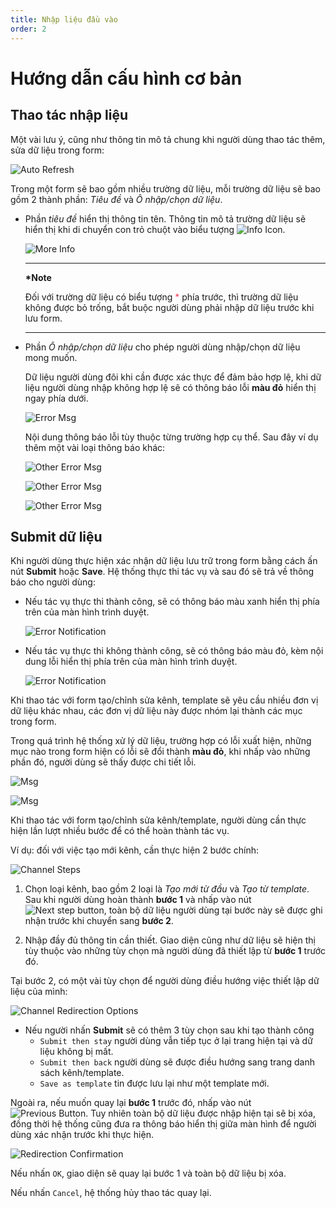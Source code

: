 ```yaml
---
title: Nhập liệu đầu vào
order: 2
---
```



# Hướng dẫn cấu hình cơ bản

## Thao tác nhập liệu

Một vài lưu ý, cũng như thông tin mô tả chung khi người dùng thao tác thêm, sửa dữ liệu trong form:


<!--
- Giao diện:

- `Thông báo lỗi`: dữ liệu người dùng nhập trong form cần được kiểm tra lại để đảm bảo đúng định dạng, yêu cầu.

1. Trường dữ liệu không được bỏ trống -->

![Auto Refresh](../images/um-form-rules/required.png)

Trong một form sẽ bao gồm nhiều trường dữ liệu, mỗi trường dữ liệu sẽ bao gồm 2 thành phần: *Tiêu đề* và *Ô nhập/chọn dữ liệu*.

- Phần *tiêu đề* hiển thị thông tin tên. Thông tin mô tả trường dữ liệu sẽ hiển thị khi di chuyển con trỏ chuột vào biểu tượng ![Info Icon](../images/um-form-rules/info-icon.png).

  ![More Info](../images/um-form-rules/description.png)

  ***

  **\*Note**

  Đối với trường dữ liệu có biểu tượng <span style="color: #f43f5e;">\*</span> phía trước, thì trường dữ liệu không được bỏ trống, bắt buộc người dùng phải nhập dữ liệu trước khi lưu form.

  ***

- Phần *Ô nhập/chọn dữ liệu* cho phép người dùng nhập/chọn dữ liệu mong muốn.

  Dữ liệu người dùng đôi khi cần được xác thực để đảm bảo hợp lệ, khi dữ liệu người dùng nhập không hợp lệ sẽ có thông báo lỗi **màu đỏ** hiển thị ngay phía dưới.

  ![Error Msg](../images/um-form-rules/error-msg.png)

  Nội dung thông báo lỗi tùy thuộc từng trường hợp cụ thể. Sau đây ví dụ thêm một vài loại thông báo khác:

  ![Other Error Msg](../images/um-form-rules/error-msg-regex.png)

  ![Other Error Msg](../images/um-form-rules/error-msg-range.png)

  ![Other Error Msg](../images/um-form-rules/error-msg-enum.png)


## Submit dữ liệu

Khi người dùng thực hiện xác nhận dữ liệu lưu trữ trong form bằng cách ấn nút **Submit** hoặc **Save**. Hệ thống thực thi tác vụ và sau đó sẽ trả về thông báo cho người dùng:

* Nếu tác vụ thực thi thành công, sẽ có thông báo màu xanh hiển thị phía trên của màn hình trình duyệt.

    ![Error Notification](../images/um-form-rules/success-noti.png)

* Nếu tác vụ thực thi không thành công, sẽ có thông báo màu đỏ, kèm nội dung lỗi hiển thị phía trên của màn hình trình duyệt.

    ![Error Notification](../images/um-form-rules/error-noti.png)

Khi thao tác với form tạo/chỉnh sửa kênh, template sẽ yêu cầu nhiều đơn vị dữ liệu khác nhau, các đơn vị dữ liệu này được nhóm lại thành các mục trong form.

Trong quá trình hệ thống xử lý dữ liệu, trường hợp có lỗi xuất hiện, những mục nào trong form hiện có lỗi sẽ đổi thành **màu đỏ**, khi nhấp vào những phần đó, người dùng sẽ thấy được chi tiết lỗi.

![Msg](../images/um-form-rules/transcode-modify.png)

![Msg](../images/um-form-rules/transcode-detail-msg.png)


Khi thao tác với form tạo/chỉnh sửa kênh/template, người dùng cần thực hiện lần lượt nhiều bước để có thể hoàn thành tác vụ.

Ví dụ: đối với việc tạo mới kênh, cần thực hiện 2 bước chính:

  ![Channel Steps](../images/um-transcode-forms/channel-step-01.png)

1. Chọn loại kênh, bao gồm 2 loại là *Tạo mới từ đầu* và *Tạo từ template*. Sau khi người dùng hoàn thành **bước 1** và nhấp vào nút ![Next step button](../images/um-transcode-forms/next-step-btn.png), toàn bộ dữ liệu người dùng tại bước này sẽ được ghi nhận trước khi chuyển sang **bước 2**.

2. Nhập đầy đủ thông tin cần thiết. Giao diện cũng như dữ liệu sẽ hiện thị tùy thuộc vào những tùy chọn mà người dùng đã thiết lập từ **bước 1** trước đó.

Tại bước 2, có một vài tùy chọn để người dùng điều hướng việc thiết lập dữ liệu của mình:

  ![Channel Redirection Options](../images/um-transcode-forms/channel-redirection-options.png)

* Nếu người nhấn **Submit** sẽ có thêm 3 tùy chọn sau khi tạo thành công
    * `Submit then stay` người dùng vẫn tiếp tục ở lại trang hiện tại và dữ liệu không bị mất.
    * `Submit then back` người dùng sẽ được điều hướng sang trang danh sách kênh/template.
    * `Save as template` tin được lưu lại như một template mới.

Ngoài ra, nếu muốn quay lại **bước 1** trước đó, nhấp vào nút ![Previous Button](../images/um-transcode-forms/previous-btn.png). Tuy nhiên toàn bộ dữ liệu được nhập hiện tại sẽ bị xóa, đồng thời hệ thống cũng đưa ra thông báo hiển thị giữa màn hình để người dùng xác nhận trước khi thực hiện.

  ![Redirection Confirmation](../images/um-transcode-forms/redirection-confirmation.png)

Nếu nhấn `OK`, giao diện sẽ quay lại bước 1 và toàn bộ dữ liệu bị xóa.

Nếu nhấn `Cancel`, hệ thống hủy thao tác quay lại.